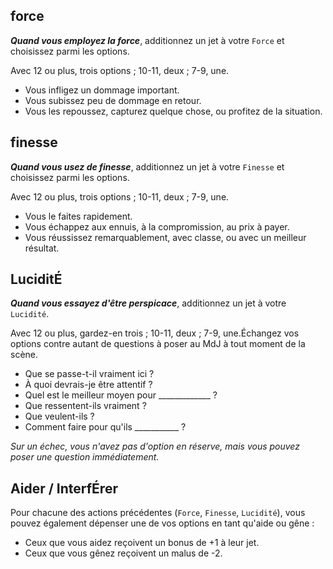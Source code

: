 ## force

**_Quand vous employez la force_**, additionnez un jet à votre `Force` et
choisissez parmi les options.

Avec 12 ou plus, trois options ; 10-11, deux ; 7-9, une.

* Vous infligez un dommage important.
* Vous subissez peu de dommage en retour.
* Vous les repoussez, capturez quelque chose, ou profitez de la situation.

## finesse

***Quand vous usez de finesse***, additionnez un jet à votre `Finesse` et
choisissez parmi les options.

Avec 12 ou plus, trois options ; 10-11, deux ; 7-9, une.

* Vous le faites rapidement.
* Vous échappez aux ennuis, à la compromission, au prix à payer.
* Vous réussissez remarquablement, avec classe, ou avec un meilleur résultat.

## LuciditÉ

***Quand vous essayez d'être perspicace***, additionnez un jet à votre `Lucidité`.

Avec 12 ou plus, gardez-en trois ; 10-11, deux ; 7-9, une.Échangez vos options
contre autant de questions à poser au MdJ à tout moment de la scène.

* Que se passe-t-il vraiment ici ?
* À quoi devrais-je être attentif ?
* Quel est le meilleur moyen pour _____________ ?
* Que ressentent-ils vraiment ?
* Que veulent-ils ?
* Comment faire pour qu'ils ___________ ?

*Sur un échec, vous n'avez pas d'option en réserve, mais vous pouvez poser une
question immédiatement.*

## Aider / InterfÉrer

Pour chacune des actions précédentes (`Force`, `Finesse`, `Lucidité`), vous pouvez
également dépenser une de vos options en tant qu'aide ou gêne :

* Ceux que vous aidez reçoivent un bonus de +1 à leur jet.
* Ceux que vous gênez reçoivent un malus de -2.
